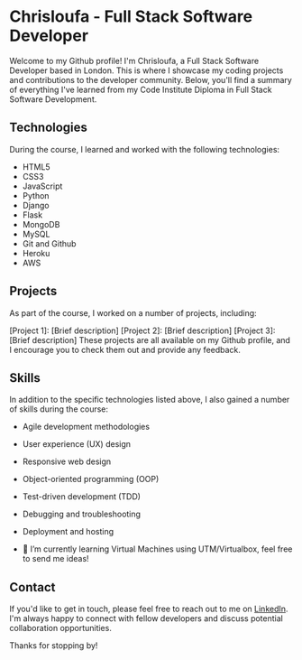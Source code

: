 # Chrisloufa - Full Stack Software Developer
Welcome to my Github profile! I'm Chrisloufa, a Full Stack Software Developer based in London. This is where I showcase my coding projects and contributions to the developer community. Below, you'll find a summary of everything I've learned from my Code Institute Diploma in Full Stack Software Development.

## Technologies
During the course, I learned and worked with the following technologies:

- HTML5
- CSS3
- JavaScript
- Python
- Django
- Flask
- MongoDB
- MySQL
- Git and Github
- Heroku
- AWS

## Projects
As part of the course, I worked on a number of projects, including:

[Project 1]: [Brief description]
[Project 2]: [Brief description]
[Project 3]: [Brief description]
These projects are all available on my Github profile, and I encourage you to check them out and provide any feedback.

## Skills
In addition to the specific technologies listed above, I also gained a number of skills during the course:

- Agile development methodologies
- User experience (UX) design
- Responsive web design
- Object-oriented programming (OOP)
- Test-driven development (TDD)
- Debugging and troubleshooting
- Deployment and hosting

- 🌱 I’m currently learning Virtual Machines using UTM/Virtualbox, feel free to send me ideas!

## Contact
If you'd like to get in touch, please feel free to reach out to me on [LinkedIn](https://www.linkedin.com/in/christopher-mcgarry-02761a93/). I'm always happy to connect with fellow developers and discuss potential collaboration opportunities.

Thanks for stopping by!
